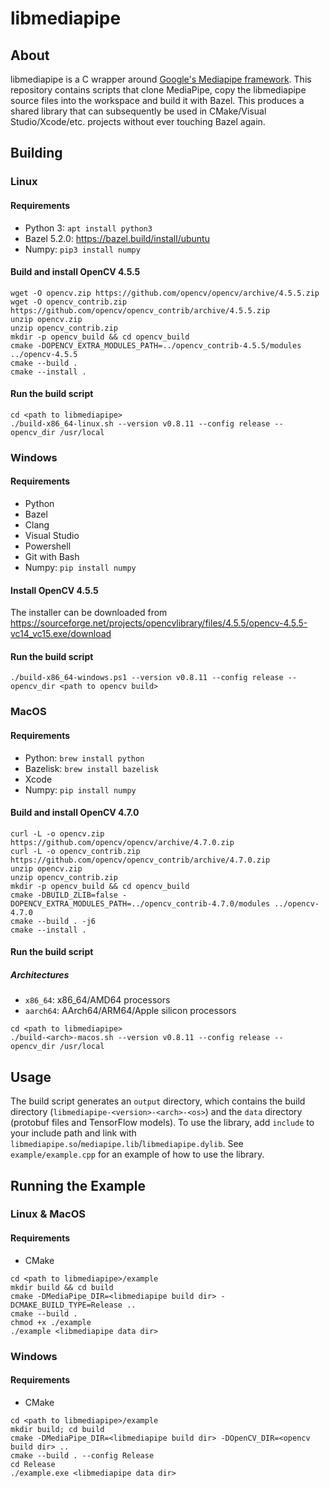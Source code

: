 # libmediapipe

## About
libmediapipe is a C wrapper around [Google's Mediapipe framework](https://github.com/google/mediapipe/).
This repository contains scripts that clone MediaPipe, copy the libmediapipe source files into the workspace and build it with Bazel.
This produces a shared library that can subsequently be used in CMake/Visual Studio/Xcode/etc. projects without ever touching Bazel again.

## Building

### Linux

#### Requirements
- Python 3: ```apt install python3```
- Bazel 5.2.0: https://bazel.build/install/ubuntu
- Numpy: ```pip3 install numpy```

#### Build and install OpenCV 4.5.5
```
wget -O opencv.zip https://github.com/opencv/opencv/archive/4.5.5.zip
wget -O opencv_contrib.zip https://github.com/opencv/opencv_contrib/archive/4.5.5.zip
unzip opencv.zip
unzip opencv_contrib.zip
mkdir -p opencv_build && cd opencv_build
cmake -DOPENCV_EXTRA_MODULES_PATH=../opencv_contrib-4.5.5/modules ../opencv-4.5.5
cmake --build .
cmake --install .
```

#### Run the build script
```
cd <path to libmediapipe>
./build-x86_64-linux.sh --version v0.8.11 --config release --opencv_dir /usr/local
```

### Windows

#### Requirements
- Python
- Bazel
- Clang
- Visual Studio
- Powershell
- Git with Bash
- Numpy: ```pip install numpy```

#### Install OpenCV 4.5.5
The installer can be downloaded from https://sourceforge.net/projects/opencvlibrary/files/4.5.5/opencv-4.5.5-vc14_vc15.exe/download

#### Run the build script
```cd <path to libmediapipe>
./build-x86_64-windows.ps1 --version v0.8.11 --config release --opencv_dir <path to opencv build>
```

### MacOS

#### Requirements
- Python: ```brew install python```
- Bazelisk: ```brew install bazelisk```
- Xcode
- Numpy: ```pip install numpy```

#### Build and install OpenCV 4.7.0
```
curl -L -o opencv.zip https://github.com/opencv/opencv/archive/4.7.0.zip
curl -L -o opencv_contrib.zip https://github.com/opencv/opencv_contrib/archive/4.7.0.zip
unzip opencv.zip
unzip opencv_contrib.zip
mkdir -p opencv_build && cd opencv_build
cmake -DBUILD_ZLIB=false -DOPENCV_EXTRA_MODULES_PATH=../opencv_contrib-4.7.0/modules ../opencv-4.7.0
cmake --build . -j6
cmake --install .
```

#### Run the build script

##### Architectures
- ```x86_64```: x86_64/AMD64 processors
- ```aarch64```: AArch64/ARM64/Apple silicon processors

```
cd <path to libmediapipe>
./build-<arch>-macos.sh --version v0.8.11 --config release --opencv_dir /usr/local
```

## Usage
The build script generates an ```output``` directory, which contains the build directory (```libmediapipe-<version>-<arch>-<os>```) and the ```data``` directory (protobuf files and TensorFlow models).
To use the library, add ```include``` to your include path and link with ```libmediapipe.so```/```mediapipe.lib```/```libmediapipe.dylib```.
See ```example/example.cpp``` for an example of how to use the library.

## Running the Example

### Linux & MacOS

#### Requirements
- CMake

```
cd <path to libmediapipe>/example
mkdir build && cd build
cmake -DMediaPipe_DIR=<libmediapipe build dir> -DCMAKE_BUILD_TYPE=Release ..
cmake --build .
chmod +x ./example
./example <libmediapipe data dir>
```

### Windows

#### Requirements
- CMake

```
cd <path to libmediapipe>/example
mkdir build; cd build
cmake -DMediaPipe_DIR=<libmediapipe build dir> -DOpenCV_DIR=<opencv build dir> ..
cmake --build . --config Release
cd Release
./example.exe <libmediapipe data dir>
```
